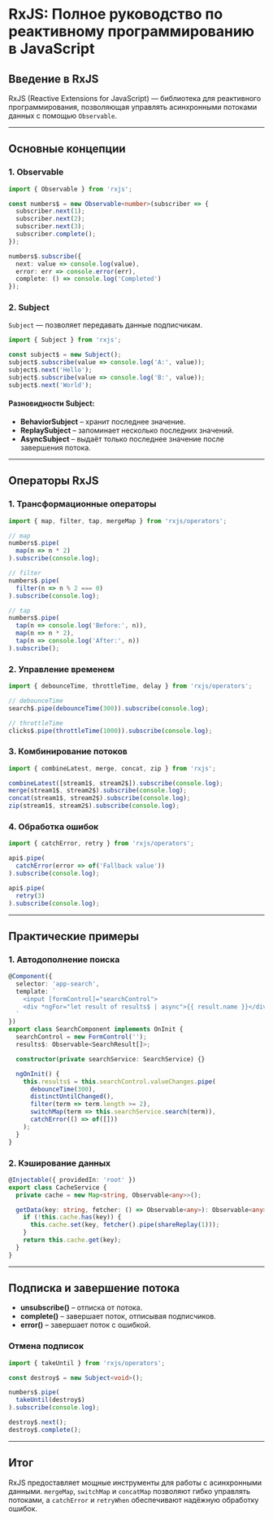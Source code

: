 # RxJS: Полное руководство по реактивному программированию в JavaScript

## Введение в RxJS

RxJS (Reactive Extensions for JavaScript) — библиотека для реактивного программирования, позволяющая управлять асинхронными потоками данных с помощью `Observable`.

---
## Основные концепции

### 1. Observable

```typescript
import { Observable } from 'rxjs';

const numbers$ = new Observable<number>(subscriber => {
  subscriber.next(1);
  subscriber.next(2);
  subscriber.next(3);
  subscriber.complete();
});

numbers$.subscribe({
  next: value => console.log(value),
  error: err => console.error(err),
  complete: () => console.log('Completed')
});
```

### 2. Subject

`Subject` — позволяет передавать данные подписчикам.

```typescript
import { Subject } from 'rxjs';

const subject$ = new Subject();
subject$.subscribe(value => console.log('A:', value));
subject$.next('Hello');
subject$.subscribe(value => console.log('B:', value));
subject$.next('World');
```

#### Разновидности Subject:
- **BehaviorSubject** – хранит последнее значение.
- **ReplaySubject** – запоминает несколько последних значений.
- **AsyncSubject** – выдаёт только последнее значение после завершения потока.

---
## Операторы RxJS

### 1. Трансформационные операторы

```typescript
import { map, filter, tap, mergeMap } from 'rxjs/operators';

// map
numbers$.pipe(
  map(n => n * 2)
).subscribe(console.log);

// filter
numbers$.pipe(
  filter(n => n % 2 === 0)
).subscribe(console.log);

// tap
numbers$.pipe(
  tap(n => console.log('Before:', n)),
  map(n => n * 2),
  tap(n => console.log('After:', n))
).subscribe();
```

### 2. Управление временем

```typescript
import { debounceTime, throttleTime, delay } from 'rxjs/operators';

// debounceTime
search$.pipe(debounceTime(300)).subscribe(console.log);

// throttleTime
clicks$.pipe(throttleTime(1000)).subscribe(console.log);
```

### 3. Комбинирование потоков

```typescript
import { combineLatest, merge, concat, zip } from 'rxjs';

combineLatest([stream1$, stream2$]).subscribe(console.log);
merge(stream1$, stream2$).subscribe(console.log);
concat(stream1$, stream2$).subscribe(console.log);
zip(stream1$, stream2$).subscribe(console.log);
```

### 4. Обработка ошибок

```typescript
import { catchError, retry } from 'rxjs/operators';

api$.pipe(
  catchError(error => of('Fallback value'))
).subscribe(console.log);

api$.pipe(
  retry(3)
).subscribe(console.log);
```

---
## Практические примеры

### 1. Автодополнение поиска

```typescript
@Component({
  selector: 'app-search',
  template: `
    <input [formControl]="searchControl">
    <div *ngFor="let result of results$ | async">{{ result.name }}</div>
  `
})
export class SearchComponent implements OnInit {
  searchControl = new FormControl('');
  results$: Observable<SearchResult[]>;

  constructor(private searchService: SearchService) {}

  ngOnInit() {
    this.results$ = this.searchControl.valueChanges.pipe(
      debounceTime(300),
      distinctUntilChanged(),
      filter(term => term.length >= 2),
      switchMap(term => this.searchService.search(term)),
      catchError(() => of([]))
    );
  }
}
```

### 2. Кэширование данных

```typescript
@Injectable({ providedIn: 'root' })
export class CacheService {
  private cache = new Map<string, Observable<any>>();

  getData(key: string, fetcher: () => Observable<any>): Observable<any> {
    if (!this.cache.has(key)) {
      this.cache.set(key, fetcher().pipe(shareReplay(1)));
    }
    return this.cache.get(key);
  }
}
```

---
## Подписка и завершение потока

- **unsubscribe()** – отписка от потока.
- **complete()** – завершает поток, отписывая подписчиков.
- **error()** – завершает поток с ошибкой.

### Отмена подписок

```typescript
import { takeUntil } from 'rxjs/operators';

const destroy$ = new Subject<void>();

numbers$.pipe(
  takeUntil(destroy$)
).subscribe(console.log);

destroy$.next();
destroy$.complete();
```

---
## Итог

RxJS предоставляет мощные инструменты для работы с асинхронными данными. `mergeMap`, `switchMap` и `concatMap` позволяют гибко управлять потоками, а `catchError` и `retryWhen` обеспечивают надёжную обработку ошибок.
